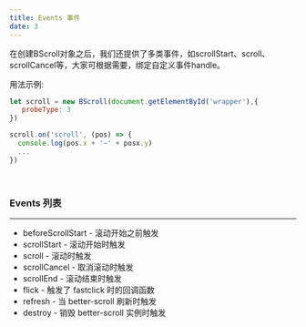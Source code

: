 ```yaml
---
title: Events 事件
date: 3
---
```


在创建BScroll对象之后，我们还提供了多类事件，如scrollStart、scroll、scrollCancel等，大家可根据需要，绑定自定义事件handle。

用法示例:

```javascript
let scroll = new BScroll(document.getElementById('wrapper'),{
   probeType: 3
})

scroll.on('scroll', (pos) => {
  console.log(pos.x + '~' + posx.y)
  ...
})
```

​		

### Events **列表**

------

- beforeScrollStart - 滚动开始之前触发
- scrollStart - 滚动开始时触发
- scroll - 滚动时触发
- scrollCancel - 取消滚动时触发
- scrollEnd - 滚动结束时触发
- flick - 触发了 fastclick 时的回调函数
- refresh - 当 better-scroll 刷新时触发
- destroy - 销毁 better-scroll 实例时触发
  ​